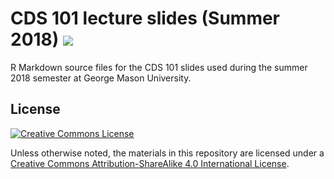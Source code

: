 CDS 101 lecture slides (Summer 2018) <img src="https://travis-ci.com/mason-cds-intro-comput-sci/summer-2018-lecture-slides.svg?branch=master" />
====================================

R Markdown source files for the CDS 101 slides used during the summer 2018 semester at George Mason University.

License
-------

[![Creative Commons License][cc-by-sa-4-img]][cc-by-sa-4]

Unless otherwise noted, the materials in this repository are licensed under a [Creative Commons Attribution-ShareAlike 4.0 International License][cc-by-sa-4].

[cc-by-sa-4]:     http://creativecommons.org/licenses/by-sa/4.0/
[cc-by-sa-4-img]: https://i.creativecommons.org/l/by-sa/4.0/88x31.png
